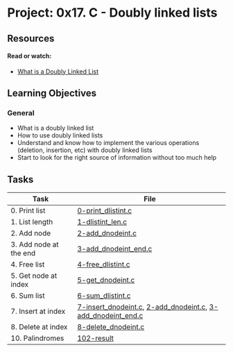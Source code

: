 # Project: 0x17. C - Doubly linked lists

## Resources

#### Read or watch:

- [What is a Doubly Linked List](https://intranet.alxswe.com/rltoken/C5_IRM981SVn8oA8RP3gag)

## Learning Objectives

### General

- What is a doubly linked list
- How to use doubly linked lists
- Understand and know how to implement the various operations (deletion, insertion, etc) with doubly linked lists
- Start to look for the right source of information without too much help

## Tasks

| Task                   | File                                                                                                                                 |
| ---------------------- | ------------------------------------------------------------------------------------------------------------------------------------ |
| 0. Print list          | [0-print_dlistint.c](./0-print_dlistint.c)                                                                                           |
| 1. List length         | [1-dlistint_len.c](./1-dlistint_len.c)                                                                                               |
| 2. Add node            | [2-add_dnodeint.c](./2-add_dnodeint.c)                                                                                               |
| 3. Add node at the end | [3-add_dnodeint_end.c](./3-add_dnodeint_end.c)                                                                                       |
| 4. Free list           | [4-free_dlistint.c](./4-free_dlistint.c)                                                                                             |
| 5. Get node at index   | [5-get_dnodeint.c](./5-get_dnodeint.c)                                                                                               |
| 6. Sum list            | [6-sum_dlistint.c](./6-sum_dlistint.c)                                                                                               |
| 7. Insert at index     | [7-insert_dnodeint.c](./7-insert_dnodeint.c), [2-add_dnodeint.c](./2-add_dnodeint.c), [3-add_dnodeint_end.c](./3-add_dnodeint_end.c) |
| 8. Delete at index     | [8-delete_dnodeint.c](./8-delete_dnodeint.c)                                                                                         |
| 10. Palindromes        | [102-result](./102-result)                                                                                                           |

